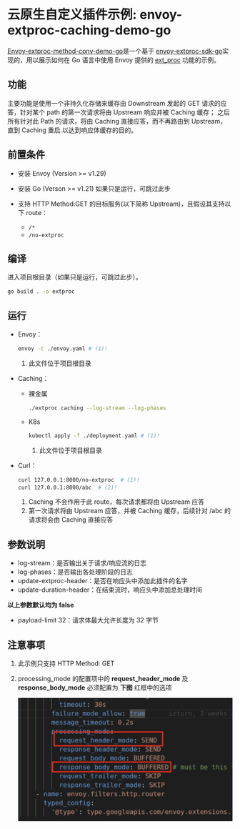 # 云原生自定义插件示例: envoy-extproc-caching-demo-go

[Envoy-extproc-method-conv-demo-go](https://github.com/projectsesame/envoy-extproc-method-conv-demo-go)是一个基于
[envoy-extproc-sdk-go](https://github.com/wrossmorrow/envoy-extproc-sdk-go)实现的，用以展示如何在 Go 语言中使用 Envoy 提供的
[ext_proc](https://www.envoyproxy.io/docs/envoy/latest/configuration/http/http_filters/ext_proc_filter) 功能的示例。

## 功能

主要功能是使用一个非持久化存储来缓存由 Downstream 发起的 GET 请求的应答，针对某个 path 的第一次请求将由 Upstream 响应并被 Caching 缓存；
之后所有针对此 Path 的请求，将由 Caching 直接应答，而不再路由到 Upstream，直到 Caching 重启.以达到响应体缓存的目的。

## 前置条件

- 安装 Envoy (Version >= v1.29)
- 安装 Go (Verson >= v1.21) 如果只是运行，可跳过此步
- 支持 HTTP Method:GET 的目标服务(以下简称 Upstream)，且假设其支持以下 route：

    - `/*`
    - `/no-extproc`

## 编译

进入项目根目录（如果只是运行，可跳过此步）。

```bash
go build . -o extproc
```

## 运行

- Envoy：

    ```bash
    envoy -c ./envoy.yaml # (1)!
    ```

    1. 此文件位于项目根目录

- Caching：

    - 裸金属

        ```bash
        ./extproc caching --log-stream --log-phases
        ```

    - K8s

        ```bash
        kubectl apply -f ./deployment.yaml # (1)!
        ```

        1. 此文件位于项目根目录

- Curl：

    ```bash
    curl 127.0.0.1:8000/no-extproc  # (1)!
    curl 127.0.0.1:8000/abc  # (2)!
    ```

    1. Caching 不会作用于此 route，每次请求都将由 Upstream 应答
    2. 第一次请求将由 Upstream 应答，并被 Caching 缓存，后续针对 /abc 的请求将会由 Caching 直接应答

## 参数说明

- log-stream：是否输出关于请求/响应流的日志
- log-phases：是否输出各处理阶段的日志
- update-extproc-header：是否在响应头中添加此插件的名字
- update-duration-header：在结束流时，响应头中添加总处理时间

**以上参数默认均为 false**

- payload-limit 32：请求体最大允许长度为 32 字节

## 注意事项

1. 此示例只支持 HTTP Method: GET

2. processing_mode 的配置项中的 **request_header_mode** 及 **response_body_mode** 必须配置为 **下图** 红框中的选项

    ![添加自定义属性](../images/envoy-extproc-caching-demo-go.png)
